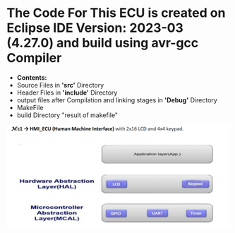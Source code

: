 # The Code For This ECU is created on Eclipse IDE Version: 2023-03 (4.27.0) and build using avr-gcc Compiler
- **Contents:**
- Source Files in **'src'** Directory
- Header Files in **'include'** Directory
- output files after Compilation and linking stages in **'Debug'** Directory
- MakeFile
- build Directory "result of makefile"

![HMI_ECU_Layers](../../HMI_ECU_Layers.PNG)
